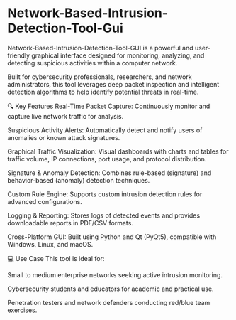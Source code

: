 # Network-Based-Intrusion-Detection-Tool-Gui
Network-Based-Intrusion-Detection-Tool-GUI is a powerful and user-friendly graphical interface designed for monitoring, analyzing, and detecting suspicious activities within a computer network.

Built for cybersecurity professionals, researchers, and network administrators, this tool leverages deep packet inspection and intelligent detection algorithms to help identify potential threats in real-time.

🔍 Key Features
Real-Time Packet Capture: Continuously monitor and capture live network traffic for analysis.

Suspicious Activity Alerts: Automatically detect and notify users of anomalies or known attack signatures.

Graphical Traffic Visualization: Visual dashboards with charts and tables for traffic volume, IP connections, port usage, and protocol distribution.

Signature & Anomaly Detection: Combines rule-based (signature) and behavior-based (anomaly) detection techniques.

Custom Rule Engine: Supports custom intrusion detection rules for advanced configurations.

Logging & Reporting: Stores logs of detected events and provides downloadable reports in PDF/CSV formats.

Cross-Platform GUI: Built using Python and Qt (PyQt5), compatible with Windows, Linux, and macOS.

💻 Use Case
This tool is ideal for:

Small to medium enterprise networks seeking active intrusion monitoring.

Cybersecurity students and educators for academic and practical use.

Penetration testers and network defenders conducting red/blue team exercises.

